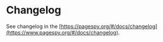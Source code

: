 # Changelog

See changelog in the [https://pagespy.org/#/docs/changelog](https://www.pagespy.org/#/docs/changelog).
